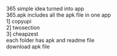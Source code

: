 365 simple idea turned into app\
365.apk includes all the apk file in one app\
1] copyupi\
2] twosection\
3] cheapzest\
each folder has apk and readme file\
download apk file
